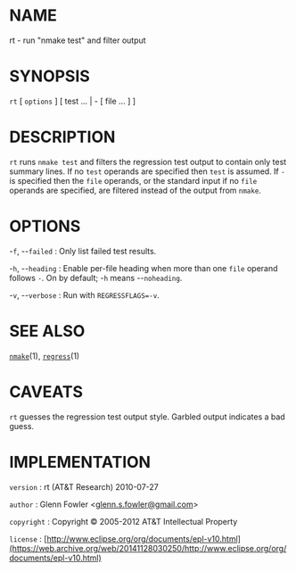 # NAME

rt - run "nmake test" and filter output

# SYNOPSIS

`rt` \[ `options` \] \[ test ... | - \[ file ... \] \]

# DESCRIPTION

`rt` runs `nmake test` and filters the regression test output to
contain only test summary lines. If no `test` operands are specified
then `test` is assumed. If `-` is specified then the `file`
operands, or the standard input if no `file` operands are specified, are
filtered instead of the output from `nmake`.

# OPTIONS

-`f`, --`failed`
:   Only list failed test results.

-`h`, --`heading`
:   Enable per-file heading when more than one `file` operand follows
    `-`. On by default; -`h` means --`noheading`.

-`v`, --`verbose`
:   Run with `REGRESSFLAGS=-v`.

# SEE ALSO

[`nmake`](/web/20141128030250/http://www2.research.att.com/~astopen/man/man1/nmake.html)(1),
[`regress`](/web/20141128030250/http://www2.research.att.com/~astopen/man/man1/regress.html)(1)

# CAVEATS

`rt` guesses the regression test output style. Garbled output
indicates a bad guess.

# IMPLEMENTATION

`version`
:   rt (AT&T Research) 2010-07-27

`author`
:   Glenn Fowler
    &lt;[glenn.s.fowler@gmail.com](https://web.archive.org/web/20141128030250/mailto:glenn.s.fowler@gmail.com)&gt;

`copyright`
:   Copyright © 2005-2012 AT&T Intellectual Property

`license`
:   [http://www.eclipse.org/org/documents/epl-v10.html](https://web.archive.org/web/20141128030250/http://www.eclipse.org/org/documents/epl-v10.html)


